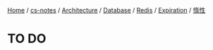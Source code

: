 [Home](https://mengxianbin.github.io) /
[cs-notes](https://mengxianbin.github.io/cs-notes/site) /
[Architecture](https://mengxianbin.github.io/cs-notes/site/Architecture) /
[Database](https://mengxianbin.github.io/cs-notes/site/Architecture/Database) /
[Redis](https://mengxianbin.github.io/cs-notes/site/Architecture/Database/Redis) /
[Expiration](https://mengxianbin.github.io/cs-notes/site/Architecture/Database/Redis/Expiration) /
[惰性](https://mengxianbin.github.io/cs-notes/site/Architecture/Database/Redis/Expiration/%E6%83%B0%E6%80%A7)

# TO DO
